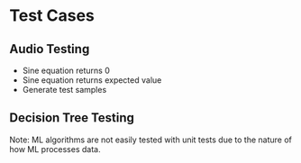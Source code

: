 # Test Cases

## Audio Testing

+ Sine equation returns 0
+ Sine equation returns expected value
+ Generate test samples

## Decision Tree Testing

Note: ML algorithms are not easily tested with unit tests due to the nature
of how ML processes data.
